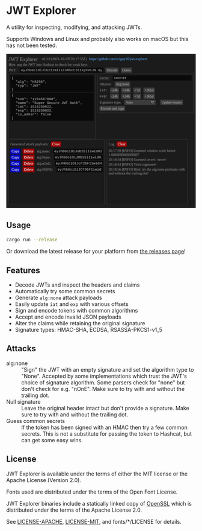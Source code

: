 # JWT Explorer

A utility for inspecting, modifying, and attacking JWTs.

Supports Windows and Linux and probably also works on macOS but this has not been tested.

![Overview of JWT Explorer](images/overview.png)

## Usage

```bash
cargo run --release
```

Or download the latest release for your platform from [the releases page](https://github.com/sciguy16/jwt-explorer/releases)!

## Features

* Decode JWTs and inspect the headers and claims
* Automatically try some common secrets
* Generate `alg:none` attack payloads
* Easily update `iat` and `exp` with various offsets
* Sign and encode tokens with common algorithms
* Accept and encode invalid JSON payloads
* Alter the claims while retaining the original signature
* Signature types: HMAC-SHA, ECDSA, RSASSA-PKCS1-v1_5

## Attacks
<dl>
	<dt>alg:none</dt>
	<dd>
		"Sign" the JWT with an empty signature and set the algorithm type to "None".
		Accepted by some implementations which trust the JWT's choice of signature algorithm.
		Some parsers check for "none" but don't check for e.g. "nOnE".
		Make sure to try with and without the trailing dot.
	</dd>
	<dt>Null signature</dt>
	<dd>
		Leave the original header intact but don't provide a signature.
		Make sure to try with and without the trailing dot.
	</dd>
	<dt>Guess common secrets</dt>
	<dd>
		If the token has been signed with an HMAC then try a few common secrets.
		This is not a substitute for passing the token to Hashcat, but can get some easy wins.
	</dd>
</dl>

## License

JWT Explorer is available under the terms of either the MIT license or
the Apache License (Version 2.0).

Fonts used are distributed under the terms of the Open Font License.

JWT Explorer binaries include a statically linked copy of [OpenSSL](https://github.com/openssl/openssl) which is distributed under the terms of the Apache License 2.0.

See [LICENSE-APACHE](LICENSE-APACHE), [LICENSE-MIT](LICENSE-MIT), and
fonts/\*/LICENSE for details.
